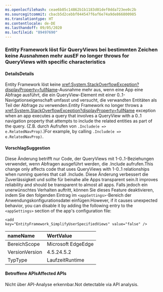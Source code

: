 ```yaml
---
ms.openlocfilehash: ceae6b85c14862b1b1183d01def0dda723ee0c2b
ms.sourcegitcommit: cbacb5d2cebbf044547f6af6e74a9de866800985
ms.translationtype: HT
ms.contentlocale: de-DE
ms.lasthandoff: 09/05/2020
ms.locfileid: "89497690"
---
```

### <a name="ef-no-longer-throws-for-queryviews-with-specific-characteristics"></a><span data-ttu-id="632b5-101">Entity Framework löst für QueryViews bei bestimmten Zeichen keine Ausnahmen mehr aus</span><span class="sxs-lookup"><span data-stu-id="632b5-101">EF no longer throws for QueryViews with specific characteristics</span></span>

#### <a name="details"></a><span data-ttu-id="632b5-102">Details</span><span class="sxs-lookup"><span data-stu-id="632b5-102">Details</span></span>

<span data-ttu-id="632b5-103">Entity Framework löst keine <xref:System.StackOverflowException?displayProperty=fullName>-Ausnahme mehr aus, wenn eine App eine Abfrage ausführt, die ein QueryView-Element mit einer 0..1-Navigationseigenschaft umfasst und versucht, die verwandten Entitäten als Teil der Abfrage zu verwenden.</span><span class="sxs-lookup"><span data-stu-id="632b5-103">Entity Framework no longer throws a <xref:System.StackOverflowException?displayProperty=fullName> exception when an app executes a query that involves a QueryView with a 0..1 navigation property that attempts to include the related entities as part of the query.</span></span> <span data-ttu-id="632b5-104">(Z.B. durch Aufrufen von <code>.Include(e =&gt; e.RelatedNavProp)</code>.)</span><span class="sxs-lookup"><span data-stu-id="632b5-104">For example, by calling <code>.Include(e =&gt; e.RelatedNavProp)</code>.</span></span>

#### <a name="suggestion"></a><span data-ttu-id="632b5-105">Vorschlag</span><span class="sxs-lookup"><span data-stu-id="632b5-105">Suggestion</span></span>

<span data-ttu-id="632b5-106">Diese Änderung betrifft nur Code, der QueryViews mit 1-0..1-Beziehungen verwendet, wenn Abfragen ausgeführt werden, die .Include aufrufen.</span><span class="sxs-lookup"><span data-stu-id="632b5-106">This change only affects code that uses QueryViews with 1-0..1 relationships when running queries that call .Include.</span></span> <span data-ttu-id="632b5-107">Diese Änderung verbessert die Zuverlässigkeit und sollte für beinahe alle Apps transparent sein.</span><span class="sxs-lookup"><span data-stu-id="632b5-107">It improves reliability and should be transparent to almost all apps.</span></span> <span data-ttu-id="632b5-108">Falls jedoch ein unerwünschtes Verhalten auftritt, können Sie dieses Feature deaktivieren, indem Sie den folgenden Eintrag im <code>&lt;appSettings&gt;</code>-Bereich der Anwendungskonfigurationsdatei einfügen:</span><span class="sxs-lookup"><span data-stu-id="632b5-108">However, if it causes unexpected behavior, you can disable it by adding the following entry to the <code>&lt;appSettings&gt;</code> section of the app's configuration file:</span></span><pre><code class="lang-xml">&lt;add key=&quot;EntityFramework_SimplifyUserSpecifiedViews&quot; value=&quot;false&quot; /&gt;&#13;&#10;</code></pre>

| <span data-ttu-id="632b5-109">name</span><span class="sxs-lookup"><span data-stu-id="632b5-109">Name</span></span>    | <span data-ttu-id="632b5-110">Wert</span><span class="sxs-lookup"><span data-stu-id="632b5-110">Value</span></span>       |
|:--------|:------------|
| <span data-ttu-id="632b5-111">Bereich</span><span class="sxs-lookup"><span data-stu-id="632b5-111">Scope</span></span>   |<span data-ttu-id="632b5-112">Microsoft Edge</span><span class="sxs-lookup"><span data-stu-id="632b5-112">Edge</span></span>|
|<span data-ttu-id="632b5-113">Version</span><span class="sxs-lookup"><span data-stu-id="632b5-113">Version</span></span>|<span data-ttu-id="632b5-114">4.5.2</span><span class="sxs-lookup"><span data-stu-id="632b5-114">4.5.2</span></span>|
|<span data-ttu-id="632b5-115">Typ</span><span class="sxs-lookup"><span data-stu-id="632b5-115">Type</span></span>|<span data-ttu-id="632b5-116">Laufzeit</span><span class="sxs-lookup"><span data-stu-id="632b5-116">Runtime</span></span>|

#### <a name="affected-apis"></a><span data-ttu-id="632b5-117">Betroffene APIs</span><span class="sxs-lookup"><span data-stu-id="632b5-117">Affected APIs</span></span>

<span data-ttu-id="632b5-118">Nicht über API-Analyse erkennbar.</span><span class="sxs-lookup"><span data-stu-id="632b5-118">Not detectable via API analysis.</span></span>

<!--

#### Affected APIs

Not detectable via API analysis.

-->
